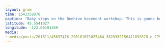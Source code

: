 ```yaml
---
layout: gram
time: 1543358970
caption: "Baby steps on the Beehive basement workshop. This is gonna be such a game changer around here. #pdxbeehive"
latitude: 45.5541027
longitude: -122.60191369
media:
- media/posts/201811/45697476_298181671025464_3828332156411892828_n_17988364972118458.jpg
---
```

